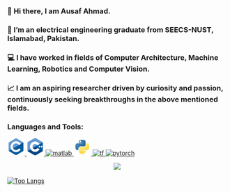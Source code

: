 ### 👋 Hi there, I am Ausaf Ahmad.
### **🔭 I’m an electrical engineering graduate from SEECS-NUST, Islamabad, Pakistan.**
### **💻 I have worked in fields of Computer Architecture, Machine Learning, Robotics and Computer Vision.**
### **📈 I am an aspiring researcher driven by curiosity and passion, continuously seeking breakthroughs in the above mentioned fields.**


<!-- Languages and tools -->
<h3 align="left">Languages and Tools:</h3>
<p align="left"> 
  </a> <a href="https://www.cprogramming.com/" target="_blank"> <img src="https://raw.githubusercontent.com/devicons/devicon/master/icons/c/c-original.svg" alt="c" width="40" height="40"/> </a> <a href="https://www.w3schools.com/cpp/" target="_blank"> <img src="https://raw.githubusercontent.com/devicons/devicon/master/icons/cplusplus/cplusplus-original.svg" alt="cplusplus" width="40" height="40"/> </a> <a href="https://www.mathworks.com/" target="_blank"> <img src="https://upload.wikimedia.org/wikipedia/commons/2/21/Matlab_Logo.png" alt="matlab" width="40" height="40"/> </a> <a href="https://www.mysql.com/" target="_blank"> <a href="https://www.python.org" target="_blank"> <img src="https://raw.githubusercontent.com/devicons/devicon/master/icons/python/python-original.svg" alt="python" width="40" height="40"/> </a>
<a href="https://tensorflow.org/" target="_blank"> <img src="https://www.vectorlogo.zone/logos/tensorflow/tensorflow-icon.svg" alt="tf" width="40" height="40"/> </a>
<a href="https://pytorch.org/" target="_blank"> <img src="https://www.vectorlogo.zone/logos/pytorch/pytorch-icon.svg" alt="pytorch" width="40" height="40"/> </a>
<p align = "center">

<!-- GitHub Stats -->
<img height="160em" src="https://github-readme-stats-sigma-five.vercel.app/api?username=ausafchaps&show_icons=true&hide_border=true" />
</p>

[![Top Langs](https://github-readme-stats-git-masterrstaa-rickstaa.vercel.app/api/top-langs/?username=ausafchaps)](https://github.com/anuraghazra/github-readme-stats)
<!--
**ausafchaps/ausafchaps** is a ✨ _special_ ✨ repository because its `README.md` (this file) appears on your GitHub profile.

Here are some ideas to get you started:

- 🔭 I’m currently working on ...
- 🌱 I’m currently learning ...
- 👯 I’m looking to collaborate on ...
- 🤔 I’m looking for help with ...
- 💬 Ask me about ...
- 📫 How to reach me: ...
- 😄 Pronouns: ...
- ⚡ Fun fact: ...
-->
